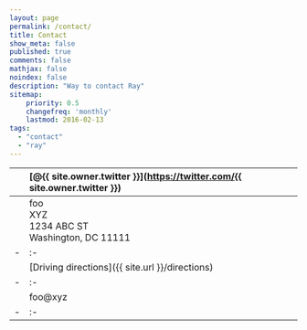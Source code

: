 ```yaml
---
layout: page
permalink: /contact/
title: Contact
show_meta: false
published: true
comments: false
mathjax: false
noindex: false
description: "Way to contact Ray"
sitemap:
    priority: 0.5
    changefreq: 'monthly'
    lastmod: 2016-02-13
tags:
  - "contact"
  - "ray"
---
```


| <i class="fa fa-twitter"></i> | [@{{ site.owner.twitter }}](https://twitter.com/{{ site.owner.twitter }})  | 
| - | :- |
| <i class="fa fa-envelope"></i> | foo<br>XYZ<br>1234 ABC ST<br>Washington, DC 11111   | 
| - | :- |
| <i class="fa fa-car"></i>  | [Driving directions]({{ site.url }}/directions) | 
| - | :- |
| <i class="fa fa-paper-plane">  | foo@xyz | 
| - | :- |
